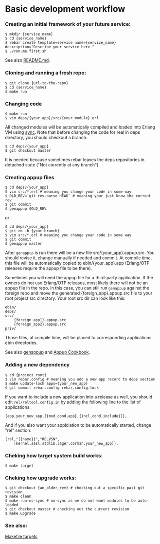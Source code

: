 # Basic development workflow

### Creating an initial framework of your future service:

    $ mkdir {service_name}
    $ cd {service_name}
    $ rebar create template=service name={service_name} description="Describe your service here."
    $ ./run.me.first.sh

See also [README.md](../README.md).

### Cloning and running a fresh repo:

    $ git clone {url-to-the-repo}
    $ cd {service_name}
    $ make run

### Changing code

    $ make run
    $ vim deps/{your_app}/src/{your_module}.erl

All changed modules will be automatically compiled and loaded
into Erlang VM using [sync](https://github.com/rustyio/sync).
Note that before changing the code for real in deps directory,
you should checkout a branch:

    $ cd deps/{your_app}
    $ git checkout master

It is needed because sometimes rebar leaves the deps repositories
in detached state ("Not currently at any branch").

### Creating appup files

    $ cd deps/{your_app}
    $ vim src/*.erl # meaning you change your code in some way
    $ OLD_REV=`git rev-parse HEAD` # meaning your just know the current rev
    $ git commit
    $ genappup $OLD_REV

or

    $ cd deps/{your_app}
    $ git co -b {your-branch}
    $ vim src/*.erl # meaning you change your code in some way
    $ git commit
    $ genappup master

After `genappup` is run there will be a new file src/{your_app}.appup.src.
You should revise it, change manually if needed and commit.
At compile time, this file will be automatically copied to ebin/{your_app}.app
(Erlang/OTP releases require the appup file to be there).

Sometimes you will need the appup file for a third-party application.
If the owners do not use Erlang/OTP releases, most likely there
will not be an appup file in the repo.
In this case, you can still run `genappup` against the foreign repo and move
the generated {foreign_app}.appup.src file to your root project src directory.
Your root src dir can look like this:

    ebin/
    deps/
    src/
        {foreign_app1}.appup.src
        {foreign_app2}.appup.src
    priv/

Those files, at compile time, will be placed to corresponding applications ebin directories.

See also
[genappup](https://github.com/EchoTeam/genappup) and
[Appup Cookbook](http://www.erlang.org/doc/design_principles/appup_cookbook.html).

### Adding a new dependency

    $ cd {project_root}
    $ vim rebar.config # meaning you add a new app record to deps section
    $ make update-lock apps={your_new_app}
    $ git commit rebar.config rebar.config.lock
    
If you want to include a new application into a release as well, you should edit
`rel/reltool.config.in` by adding the following line to the list of applications:

    {app,your_new_app,[{mod_cond,app},{incl_cond,include}]},
    
And if you also want your applciation to be automatically started, change "rel" section:

    {rel,"{{name}}","RELVSN",
        [kernel,sasl,stdlib,lager,corman,your_new_app]},

### Cheking how target system build works:

    $ make target

### Cheking how upgrade works:

    $ git checkout {an_older_rev} # checking out a specific past git revision
    $ make clean
    $ make run-no-sync # no-sync as we do not want modules to be auto-loaded
    $ git checkout master # checking out the current revision
    $ make upgrade



### See also:
[Makefile targets](MAKE.md)
